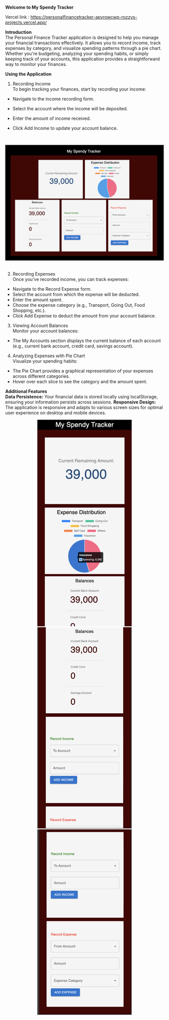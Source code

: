 **Welcome to My Spendy Tracker**

Vercel link : https://personalfinancetracker-apyrowcwp-rozzys-projects.vercel.app/

**Introduction** \
The Personal Finance Tracker application is designed to help you manage your financial transactions effectively. It allows you to record income, track expenses by category, and visualize spending patterns through a pie chart. Whether you're budgeting, analyzing your spending habits, or simply keeping track of your accounts, this application provides a straightforward way to monitor your finances.


**Using the Application**
 1. Recording Income\
To begin tracking your finances, start by recording your income:

- Navigate to the income recording form.
- Select the account where the income will be deposited.
- Enter the amount of income received.
- Click Add Income to update your account balance.

  <br />

<div align="center">
<img src="https://github.com/ro61zzy/personal_finance_tracker/blob/after_submission/web.webp" />
</div>

 <br /> 

2. Recording Expenses\
Once you've recorded income, you can track expenses:

- Navigate to the Record Expense form.
- Select the account from which the expense will be deducted.
- Enter the amount spent.
- Choose the expense category (e.g., Transport, Going Out, Food Shopping, etc.).
- Click Add Expense to deduct the amount from your account balance.

3. Viewing Account Balances\
Monitor your account balances:

- The My Accounts section displays the current balance of each account (e.g., current bank account, credit card, savings account).

4. Analyzing Expenses with Pie Chart\
Visualize your spending habits:

- The Pie Chart provides a graphical representation of your expenses across different categories.
- Hover over each slice to see the category and the amount spent.

**Additional Features**\
**Data Persistence:** Your financial data is stored locally using localStorage, ensuring your information persists across sessions.
**Responsive Design:** The application is responsive and adapts to various screen sizes for optimal user experience on desktop and mobile devices.
  <br />

<p align="center">
<img src="https://github.com/ro61zzy/personal_finance_tracker/blob/after_submission/phone_1.webp" width="300"/>
<img src="https://github.com/ro61zzy/personal_finance_tracker/blob/after_submission/phone_2.webp" width="300"/>
<img src="https://github.com/ro61zzy/personal_finance_tracker/blob/after_submission/phone_3.webp" width="300"/>

</p>

 <br /> 
